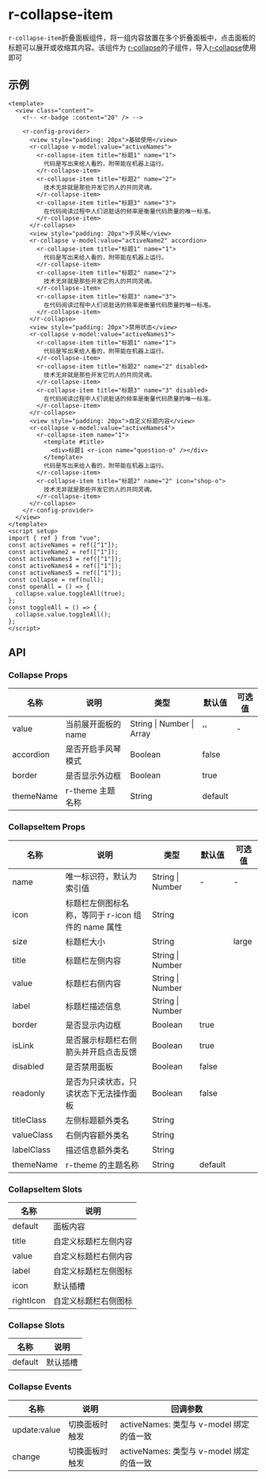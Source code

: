 # r-collapse-item

`r-collapse-item`折叠面板组件，将一组内容放置在多个折叠面板中，点击面板的标题可以展开或收缩其内容。该组件为 [r-collapse](https://ext.dcloud.net.cn/plugin?id=18894)的子组件，导入[r-collapse](https://ext.dcloud.net.cn/plugin?id=18894)使用即可

## 示例

```vue
<template>
  <view class="content">
    <!-- <r-badge :content="20" /> -->

    <r-config-provider>
      <view style="padding: 20px">基础使用</view>
      <r-collapse v-model:value="activeNames">
        <r-collapse-item title="标题1" name="1">
          代码是写出来给人看的，附带能在机器上运行。
        </r-collapse-item>
        <r-collapse-item title="标题2" name="2">
          技术无非就是那些开发它的人的共同灵魂。
        </r-collapse-item>
        <r-collapse-item title="标题3" name="3">
          在代码阅读过程中人们说脏话的频率是衡量代码质量的唯一标准。
        </r-collapse-item>
      </r-collapse>
      <view style="padding: 20px">手风琴</view>
      <r-collapse v-model:value="activeName2" accordion>
        <r-collapse-item title="标题1" name="1">
          代码是写出来给人看的，附带能在机器上运行。
        </r-collapse-item>
        <r-collapse-item title="标题2" name="2">
          技术无非就是那些开发它的人的共同灵魂。
        </r-collapse-item>
        <r-collapse-item title="标题3" name="3">
          在代码阅读过程中人们说脏话的频率是衡量代码质量的唯一标准。
        </r-collapse-item>
      </r-collapse>
      <view style="padding: 20px">禁用状态</view>
      <r-collapse v-model:value="activeNames3">
        <r-collapse-item title="标题1" name="1">
          代码是写出来给人看的，附带能在机器上运行。
        </r-collapse-item>
        <r-collapse-item title="标题2" name="2" disabled>
          技术无非就是那些开发它的人的共同灵魂。
        </r-collapse-item>
        <r-collapse-item title="标题3" name="3" disabled>
          在代码阅读过程中人们说脏话的频率是衡量代码质量的唯一标准。
        </r-collapse-item>
      </r-collapse>
      <view style="padding: 20px">自定义标题内容</view>
      <r-collapse v-model:value="activeNames4">
        <r-collapse-item name="1">
          <template #title>
            <div>标题1 <r-icon name="question-o" /></div>
          </template>
          代码是写出来给人看的，附带能在机器上运行。
        </r-collapse-item>
        <r-collapse-item title="标题2" name="2" icon="shop-o">
          技术无非就是那些开发它的人的共同灵魂。
        </r-collapse-item>
      </r-collapse>
    </r-config-provider>
  </view>
</template>
<script setup>
import { ref } from "vue";
const activeNames = ref(["1"]);
const activeName2 = ref(["1"]);
const activeNames3 = ref(["1"]);
const activeNames4 = ref(["1"]);
const activeNames5 = ref(["1"]);
const collapse = ref(null);
const openAll = () => {
  collapse.value.toggleAll(true);
};
const toggleAll = () => {
  collapse.value.toggleAll();
};
</script>
```

## API

### Collapse Props

| 名称      | 说明                | 类型                      | 默认值  | 可选值 |
| --------- | ------------------- | ------------------------- | ------- | ------ |
| value     | 当前展开面板的 name | String \| Number \| Array | ''      | -      |
| accordion | 是否开启手风琴模式  | Boolean                   | false   |        |
| border    | 是否显示外边框      | Boolean                   | true    |        |
| themeName | r-theme 主题名称    | String                    | default |        |

### CollapseItem Props

| 名称       | 说明                                               | 类型             | 默认值  | 可选值 |
| ---------- | -------------------------------------------------- | ---------------- | ------- | ------ |
| name       | 唯一标识符，默认为索引值                           | String \| Number | -       | -      |
| icon       | 标题栏左侧图标名称，等同于 r-icon 组件的 name 属性 | String           |         |        |
| size       | 标题栏大小                                         | String           |         | large  |
| title      | 标题栏左侧内容                                     | String \| Number |         |        |
| value      | 标题栏右侧内容                                     | String \| Number |         |        |
| label      | 标题栏描述信息                                     | String \| Number |         |        |
| border     | 是否显示内边框                                     | Boolean          | true    |        |
| isLink     | 是否展示标题栏右侧箭头并开启点击反馈               | Boolean          | true    |        |
| disabled   | 是否禁用面板                                       | Boolean          | false   |        |
| readonly   | 是否为只读状态，只读状态下无法操作面板             | Boolean          | false   |        |
| titleClass | 左侧标题额外类名                                   | String           |         |        |
| valueClass | 右侧内容额外类名                                   | String           |         |        |
| labelClass | 描述信息额外类名                                   | String           |         |        |
| themeName  | r-theme 的主题名称                                 | String           | default |        |

### CollapseItem Slots

| 名称      | 说明                 |
| --------- | -------------------- |
| default   | 面板内容             |
| title     | 自定义标题栏左侧内容 |
| value     | 自定义标题栏右侧内容 |
| label     | 自定义标题栏左侧图标 |
| icon      | 默认插槽             |
| rightIcon | 自定义标题栏右侧图标 |

### Collapse Slots

| 名称    | 说明     |
| ------- | -------- |
| default | 默认插槽 |

### Collapse Events

| 名称         | 说明           | 回调参数                                 |
| ------------ | -------------- | ---------------------------------------- |
| update:value | 切换面板时触发 | activeNames: 类型与 v-model 绑定的值一致 |
| change       | 切换面板时触发 | activeNames: 类型与 v-model 绑定的值一致 |